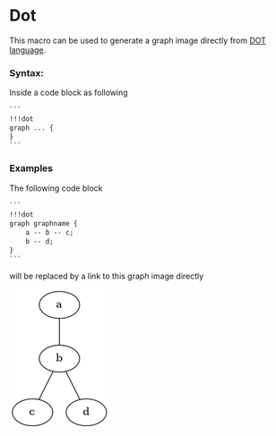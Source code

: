 # Dot

This macro can be used to generate a graph image directly from [DOT language](https://en.wikipedia.org/wiki/DOT_(graph_description_language)).

### Syntax:
Inside a code block as following

````
```
!!!dot
graph ... {
}
```
````

### Examples

The following code block
````
```
!!!dot
graph graphname {
    a -- b -- c;
    b -- d;
}
```
````

will be replaced by a link to this graph image directly

![dot_output.png](images/dot_output.png)
